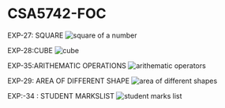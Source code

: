 # CSA5742-FOC
EXP-27: SQUARE
![square of a number](https://user-images.githubusercontent.com/113369201/214480507-2ee6abc6-5bb8-45b8-9dd5-66dcba205e3c.png)

EXP-28:CUBE
![cube](https://user-images.githubusercontent.com/113369201/214481761-bd1695d7-050a-4f0c-ba8e-8cbfc59e283a.png)

EXP-35:ARITHEMATIC OPERATIONS
![arithematic operators](https://user-images.githubusercontent.com/113369201/214483879-3b24fc15-f912-42bc-a855-4cc8d56539cf.png)

EXP-29: AREA OF DIFFERENT SHAPE
![area of different shapes](https://user-images.githubusercontent.com/113369201/214484539-46edec70-2da9-4a22-bdf0-ca200cbd8be6.png)

EXP:-34 : STUDENT MARKSLIST
![student marks list](https://user-images.githubusercontent.com/113369201/214493851-ac05bc5c-22f0-4e8c-a4c1-9da0aff0a9d4.png)

